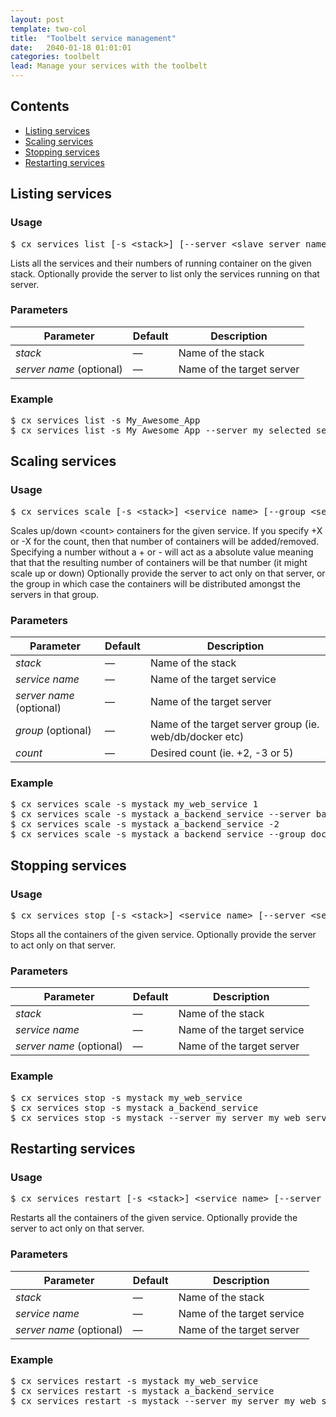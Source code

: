 ```yaml
---
layout: post
template: two-col
title:  "Toolbelt service management"
date:   2040-01-18 01:01:01
categories: toolbelt
lead: Manage your services with the toolbelt
---
```


<h2>Contents</h2>
<ul class="page-toc">
    <li><a href="#service-list">Listing services</a></li>
    <li><a href="#service-scale">Scaling services</a></li>
    <li><a href="#service-stop">Stopping services</a></li>
    <li><a href="#service-restart">Restarting services</a></li>
</ul>

<h2 id="service-list">Listing services</h2>
<h3>Usage</h3>
<pre class="prettyprint">
$ cx services list [-s &lt;stack&gt;] [--server &lt;slave server name&gt;|&lt;slave server ip&gt;]
</pre>

Lists all the services and their numbers of running container on the given stack.
Optionally provide the server to list only the services running on that server.

<h3>Parameters</h3>
<table class='table table-bordered table-striped table-small'>
    <thead>
    <tr>
        <th align="center">Parameter</th>
        <th align="center">Default</th>
        <th align="center">Description</th>
    </tr>
    </thead>
    <tbody>
    <tr>
        <td><i>stack</i></td>
        <td>&mdash;</td>
        <td>Name of the stack</td>
    </tr>
    <tr>
        <td><i>server name</i> (optional)</td>
        <td>&mdash;</td>
        <td>Name of the target server</td>
    </tr>
    </tbody>
</table>

<h3>Example</h3>
<pre class="prettyprint">
$ cx services list -s My_Awesome_App
$ cx services list -s My_Awesome_App --server my_selected_server
</pre>

<h2 id="service-scale">Scaling services</h2>
<h3>Usage</h3>
<pre class="prettyprint">
$ cx services scale [-s &lt;stack&gt;] &lt;service name&gt; [--group &lt;server group&gt;] [--server &lt;server name&gt;|&lt;server ip&gt;] &lt;count&gt;
</pre>

Scales up/down &lt;count&gt; containers for the given service. If you specify +X or -X for the count, then that number of containers will be added/removed.
Specifying a number without a + or - will act as a absolute value meaning that that the resulting number of containers will be that number (it might scale up or down)
Optionally provide the server to act only on that server, or the group in which case the containers will be distributed amongst the servers in that group.

<h3>Parameters</h3>
<table class='table table-bordered table-striped table-small'>
    <thead>
    <tr>
        <th align="center">Parameter</th>
        <th align="center">Default</th>
        <th align="center">Description</th>
    </tr>
    </thead>
    <tbody>
    <tr>
        <td><i>stack</i></td>
        <td>&mdash;</td>
        <td>Name of the stack</td>
    </tr>
    <tr>
        <td><i>service name</i></td>
        <td>&mdash;</td>
        <td>Name of the target service</td>
    </tr>
    <tr>
        <td><i>server name</i> (optional)</td>
        <td>&mdash;</td>
        <td>Name of the target server</td>
    </tr>
    <tr>
        <td><i>group</i> (optional)</td>
        <td>&mdash;</td>
        <td>Name of the target server group (ie. web/db/docker etc)</td>
    </tr>
    <tr>
        <td><i>count</i></td>
        <td>&mdash;</td>
        <td>Desired count (ie. +2, -3 or 5)</td>
    </tr>
    </tbody>
</table>

<h3>Example</h3>
<pre class="prettyprint">
$ cx services scale -s mystack my_web_service 1
$ cx services scale -s mystack a_backend_service --server backend +5
$ cx services scale -s mystack a_backend_service -2
$ cx services scale -s mystack a_backend_service --group docker 3
</pre>

<h2 id="service-stop">Stopping services</h2>
<h3>Usage</h3>
<pre class="prettyprint">
$ cx services stop [-s &lt;stack&gt;] &lt;service name&gt; [--server &lt;server name&gt;|&lt;server ip&gt;]
</pre>

Stops all the containers of the given service.
Optionally provide the server to act only on that server.

<h3>Parameters</h3>
<table class='table table-bordered table-striped table-small'>
    <thead>
    <tr>
        <th align="center">Parameter</th>
        <th align="center">Default</th>
        <th align="center">Description</th>
    </tr>
    </thead>
    <tbody>
    <tr>
        <td><i>stack</i></td>
        <td>&mdash;</td>
        <td>Name of the stack</td>
    </tr>
    <tr>
        <td><i>service name</i></td>
        <td>&mdash;</td>
        <td>Name of the target service</td>
    </tr>
    <tr>
        <td><i>server name</i> (optional)</td>
        <td>&mdash;</td>
        <td>Name of the target server</td>
    </tr>
    </tbody>
</table>

<h3>Example</h3>
<pre class="prettyprint">
$ cx services stop -s mystack my_web_service
$ cx services stop -s mystack a_backend_service
$ cx services stop -s mystack --server my_server my_web_service
</pre>

<h2 id="service-restart">Restarting services</h2>
<h3>Usage</h3>
<pre class="prettyprint">
$ cx services restart [-s &lt;stack&gt;] &lt;service name&gt; [--server &lt;server name&gt;|&lt;server ip&gt;]
</pre>

Restarts all the containers of the given service.
Optionally provide the server to act only on that server.

<h3>Parameters</h3>
<table class='table table-bordered table-striped table-small'>
    <thead>
    <tr>
        <th align="center">Parameter</th>
        <th align="center">Default</th>
        <th align="center">Description</th>
    </tr>
    </thead>
    <tbody>
    <tr>
        <td><i>stack</i></td>
        <td>&mdash;</td>
        <td>Name of the stack</td>
    </tr>
    <tr>
        <td><i>service name</i></td>
        <td>&mdash;</td>
        <td>Name of the target service</td>
    </tr>
    <tr>
        <td><i>server name</i> (optional)</td>
        <td>&mdash;</td>
        <td>Name of the target server</td>
    </tr>
    </tbody>
</table>

<h3>Example</h3>
<pre class="prettyprint">
$ cx services restart -s mystack my_web_service
$ cx services restart -s mystack a_backend_service
$ cx services restart -s mystack --server my_server my_web_service
</pre>